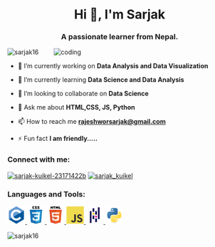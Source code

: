 <h1 align="center">Hi 👋, I'm Sarjak</h1>
<h3 align="center">A passionate learner from Nepal.</h3>
<img align="right" alt="coding" width="400" src="https://media.tenor.com/AAmoI9l1JnkAAAAC/meme.gif"

<p align="left"> <img src="https://komarev.com/ghpvc/?username=sarjak16&label=Profile%20views&color=0e75b6&style=flat" alt="sarjak16" /> </p>

- 🔭 I’m currently working on **Data Analysis and Data Visualization**

- 🌱 I’m currently learning **Data Science and Data Analysis**

- 👯 I’m looking to collaborate on **Data Science**

- 💬 Ask me about **HTML,CSS, JS, Python**

- 📫 How to reach me **rajeshworsarjak@gmail.com**

- ⚡ Fun fact **I am friendly.....**

<h3 align="left">Connect with me:</h3>
<p align="left">
<a href="https://linkedin.com/in/sarjak kuikel" target="blank"><img align="center" src="https://raw.githubusercontent.com/rahuldkjain/github-profile-readme-generator/master/src/images/icons/Social/linked-in-alt.svg" alt="sarjak-kuikel-23171422b" height="30" width="40" /></a>
<a href="https://instagram.com/sarjak_kuikel" target="blank"><img align="center" src="https://raw.githubusercontent.com/rahuldkjain/github-profile-readme-generator/master/src/images/icons/Social/instagram.svg" alt="sarjak_kuikel" height="30" width="40" /></a>
</p>

<h3 align="left">Languages and Tools:</h3>
<p align="left"> <a href="https://www.cprogramming.com/" target="_blank" rel="noreferrer"> <img src="https://raw.githubusercontent.com/devicons/devicon/master/icons/c/c-original.svg" alt="c" width="40" height="40"/> </a> <a href="https://www.w3schools.com/css/" target="_blank" rel="noreferrer"> <img src="https://raw.githubusercontent.com/devicons/devicon/master/icons/css3/css3-original-wordmark.svg" alt="css3" width="40" height="40"/> </a> <a href="https://www.w3.org/html/" target="_blank" rel="noreferrer"> <img src="https://raw.githubusercontent.com/devicons/devicon/master/icons/html5/html5-original-wordmark.svg" alt="html5" width="40" height="40"/> </a> <a href="https://developer.mozilla.org/en-US/docs/Web/JavaScript" target="_blank" rel="noreferrer"> <img src="https://raw.githubusercontent.com/devicons/devicon/master/icons/javascript/javascript-original.svg" alt="javascript" width="40" height="40"/> </a> <a href="https://pandas.pydata.org/" target="_blank" rel="noreferrer"> <img src="https://raw.githubusercontent.com/devicons/devicon/2ae2a900d2f041da66e950e4d48052658d850630/icons/pandas/pandas-original.svg" alt="pandas" width="40" height="40"/> </a> <a href="https://www.python.org" target="_blank" rel="noreferrer"> <img src="https://raw.githubusercontent.com/devicons/devicon/master/icons/python/python-original.svg" alt="python" width="40" height="40"/> </a> </p>


<p><img align="center" src="https://github-readme-streak-stats.herokuapp.com/?user=sarjak16&" alt="sarjak16" /></p>
